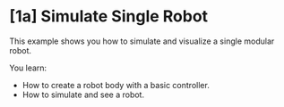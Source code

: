 # [1a] Simulate Single Robot

This example shows you how to simulate and visualize a single modular robot.

You learn:

- How to create a robot body with a basic controller.
- How to simulate and see a robot.
